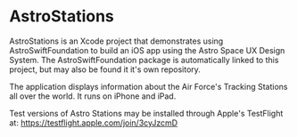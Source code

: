 # AstroStations
AstroStations is an Xcode project that demonstrates using AstroSwiftFoundation to build an iOS app using the Astro Space UX Design System. The AstroSwiftFoundation package is automatically linked to this project, but may also be found it it's own repository.

The application displays information about the Air Force's Tracking Stations all over the world. It runs on iPhone and iPad.

Test versions of Astro Stations may be installed through Apple's TestFlight at: https://testflight.apple.com/join/3cyJzcmD
